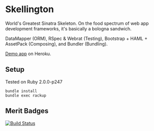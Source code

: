 # Skellington

World's Greatest Sinatra Skeleton. On the food spectrum of web app
development frameworks, it's basically a bologna sandwich.

DataMapper (ORM), RSpec & Webrat (Testing), Bootstrap + HAML + AssetPack
(Composing), and Bundler (Bundling).

[Demo app](http://skellington.herokuapp.com) on Heroku.

## Setup

Tested on Ruby 2.0.0-p247

```
bundle install
bundle exec rackup
```

## Merit Badges

[![Build
Status](https://travis-ci.org/audy/skellington.png?branch=master)](https://travis-ci.org/audy/skellington)

